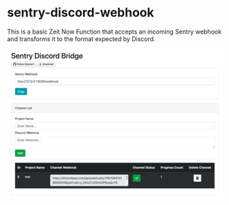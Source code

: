 # sentry-discord-webhook

This is a basic Zeit Now Function that accepts an incoming Sentry webhook and transforms it to the format expected by Discord.

![Screenshot](screen.png)


